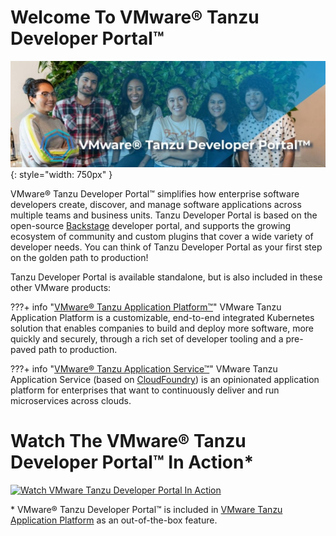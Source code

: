 # Welcome To VMware® Tanzu Developer Portal™

![Hero TDP Banner Image](./images/hero-banner.jpg){: style="width: 750px" }

VMware® Tanzu Developer Portal™ simplifies how enterprise software developers create, discover, and manage software applications across multiple teams and business units. Tanzu Developer Portal is based on the open-source [Backstage](https://backstage.io) developer portal, and supports the growing ecosystem of community and custom plugins that cover a wide variety of developer needs. You can think of Tanzu Developer Portal as your first step on the golden path to production! 

Tanzu Developer Portal is available standalone, but is also included in these other VMware products:

???+ info "[VMware® Tanzu Application Platform™](https://via.vmw.com/tap)"
    VMware Tanzu Application Platform is a customizable, end-to-end integrated Kubernetes solution that enables companies to build and deploy more software, more quickly and securely, through a rich set of developer tooling and a pre-paved path to production.

???+ info "[VMware® Tanzu Application Service™](https://via.vmw.com/tas)"
    VMware Tanzu Application Service (based on [CloudFoundry](https://www.cloudfoundry.org/)) is an opinionated application platform for enterprises that want to continuously deliver and run microservices across clouds.

# Watch The VMware® Tanzu Developer Portal™ In Action*

[![Watch VMware Tanzu Developer Portal In Action](https://img.youtube.com/vi/GAzKCQO8Vt0/0.jpg)](https://www.youtube.com/watch?v=GAzKCQO8Vt0)

\* VMware® Tanzu Developer Portal™ is included in [VMware Tanzu Application Platform](https://via.vmw.com/tap) as an out-of-the-box feature.


 
